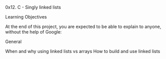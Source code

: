 0x12. C - Singly linked lists

Learning Objectives

At the end of this project, you are expected to be able to explain to anyone, without the help of Google:

General

When and why using linked lists vs arrays
How to build and use linked lists
